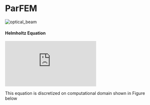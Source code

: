 # ParFEM

![optical_beam](https://user-images.githubusercontent.com/11634991/29484617-bf672c40-84c2-11e7-96cc-40e5f3efc36e.png)

#### Helmholtz Equation

![Helmholtz Equation](https://latex.codecogs.com/gif.latex?-%20%5CDelta%20u%28x%2Cy%29%20-%20k%28x%2Cy%29%5E%7B2%7D%20u%28x%2Cy%29%20%3D%20f%28x%2Cy%29%20%5Chspace%7B2mm%7D%20in%20%5Chspace%7B2mm%7D%20%5COmega)

This equation is discretized on computational domain shown in Figure below 

